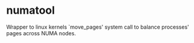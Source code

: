 numatool
========

Wrapper to linux kernels `move_pages' system call to balance processes' pages across NUMA nodes.